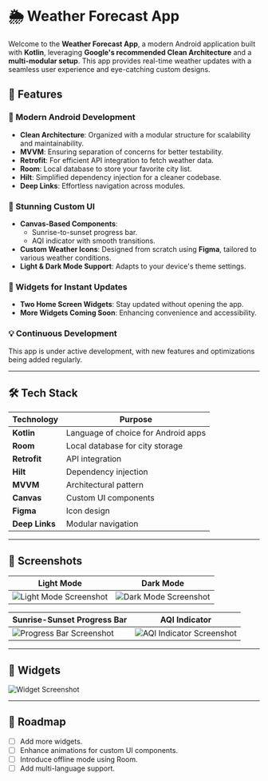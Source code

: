 # 🌦️ Weather Forecast App  

Welcome to the **Weather Forecast App**, a modern Android application built with **Kotlin**, leveraging **Google's recommended Clean Architecture** and a **multi-modular setup**. This app provides real-time weather updates with a seamless user experience and eye-catching custom designs.  

## 🚀 Features  

### 🌟 Modern Android Development  
- **Clean Architecture**: Organized with a modular structure for scalability and maintainability.  
- **MVVM**: Ensuring separation of concerns for better testability.  
- **Retrofit**: For efficient API integration to fetch weather data.  
- **Room**: Local database to store your favorite city list.  
- **Hilt**: Simplified dependency injection for a cleaner codebase.  
- **Deep Links**: Effortless navigation across modules.  

### 🎨 Stunning Custom UI  
- **Canvas-Based Components**:  
  - Sunrise-to-sunset progress bar.  
  - AQI indicator with smooth transitions.  
- **Custom Weather Icons**: Designed from scratch using **Figma**, tailored to various weather conditions.  
- **Light & Dark Mode Support**: Adapts to your device's theme settings.  

### 📱 Widgets for Instant Updates  
- **Two Home Screen Widgets**: Stay updated without opening the app.  
- **More Widgets Coming Soon**: Enhancing convenience and accessibility.  

### 💡 Continuous Development  
This app is under active development, with new features and optimizations being added regularly.  

---

## 🛠️ Tech Stack  

| Technology          | Purpose                                |  
|----------------------|----------------------------------------|  
| **Kotlin**           | Language of choice for Android apps   |  
| **Room**             | Local database for city storage       |  
| **Retrofit**         | API integration                       |  
| **Hilt**             | Dependency injection                  |  
| **MVVM**             | Architectural pattern                 |  
| **Canvas**           | Custom UI components                 |  
| **Figma**            | Icon design                          |  
| **Deep Links**       | Modular navigation                   |  

---

## 📸 Screenshots  

| Light Mode                          | Dark Mode                          |  
|-------------------------------------|-------------------------------------|  
| ![Light Mode Screenshot](path-to-light-mode-image) | ![Dark Mode Screenshot](path-to-dark-mode-image) |  

| Sunrise-Sunset Progress Bar         | AQI Indicator                      |  
|-------------------------------------|-------------------------------------|  
| ![Progress Bar Screenshot](path-to-progress-bar-image) | ![AQI Indicator Screenshot](path-to-aqi-image) |  

---

## 🌟 Widgets  

![Widget Screenshot](path-to-widget-image)  

---

## 🚧 Roadmap  

- [ ] Add more widgets.  
- [ ] Enhance animations for custom UI components.  
- [ ] Introduce offline mode using Room.  
- [ ] Add multi-language support.

